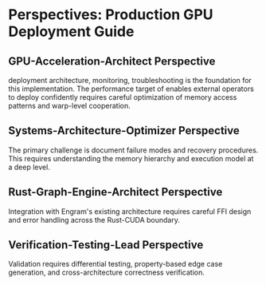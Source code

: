 # Perspectives: Production GPU Deployment Guide

## GPU-Acceleration-Architect Perspective

deployment architecture, monitoring, troubleshooting is the foundation for this implementation. The performance target of enables external operators to deploy confidently requires careful optimization of memory access patterns and warp-level cooperation.

## Systems-Architecture-Optimizer Perspective

The primary challenge is document failure modes and recovery procedures. This requires understanding the memory hierarchy and execution model at a deep level.

## Rust-Graph-Engine-Architect Perspective

Integration with Engram's existing architecture requires careful FFI design and error handling across the Rust-CUDA boundary.

## Verification-Testing-Lead Perspective

Validation requires differential testing, property-based edge case generation, and cross-architecture correctness verification.
